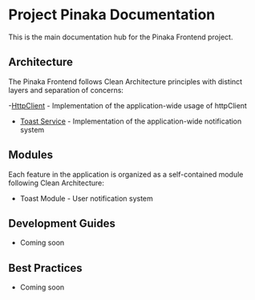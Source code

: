 # Project Pinaka Documentation

This is the main documentation hub for the Pinaka Frontend project.

## Architecture

The Pinaka Frontend follows Clean Architecture principles with distinct layers and separation of concerns:

-[HttpClient](./architecture/http/http-client.md) - Implementation of the application-wide usage of httpClient

- [Toast Service](./features/toast/toast-service.md) - Implementation of the application-wide notification system

## Modules

Each feature in the application is organized as a self-contained module following Clean Architecture:

- Toast Module - User notification system

## Development Guides

- Coming soon

## Best Practices

- Coming soon
